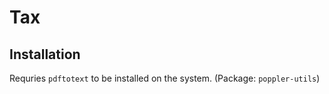 # Tax

## Installation

Requries `pdftotext` to be installed on the system. (Package: `poppler-utils`)

